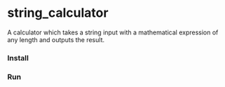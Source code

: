 # string_calculator
A calculator which takes a string input with a mathematical expression of any length and outputs the result.

### Install

### Run